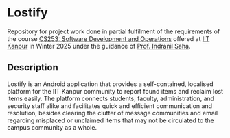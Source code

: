 # Lostify

Repository for project work done in partial fulfilment of the requirements of the course [CS253: Software Development and Operations](https://www.cse.iitk.ac.in/pages/CS253.html) offered at [IIT Kanpur](https://www.cse.iitk.ac.in) in Winter 2025 under the guidance of [Prof. Indranil Saha](https://www.cse.iitk.ac.in/users/isaha).

## Description

Lostify is an Android application that provides a self-contained, localised platform for the IIT Kanpur community to report found items and reclaim lost items easily. The platform connects students, faculty, administration, and security staff alike and facilitates quick and efficient communication and resolution, besides clearing the clutter of message communities and email regarding misplaced or unclaimed items that may not be circulated to the campus community as a whole.
